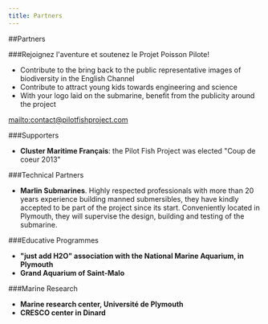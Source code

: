```yaml
---
title: Partners
---
```


##Partners

###Rejoignez l\'aventure et soutenez le Projet Poisson Pilote!

- Contribute to the bring back to the public representative images of biodiversity 
in the English Channel
- Contribute to attract young kids towards engineering and science
- With your logo laid on the submarine, benefit from the publicity around the project

<mailto:contact@pilotfishproject.com>

###Supporters

- **Cluster Maritime Français**: the Pilot Fish Project was elected \"Coup de coeur 2013\"

###Technical Partners

- **Marlin Submarines**. Highly respected professionals
with more than 20 years experience building manned submersibles, 
they have kindly accepted to be part of the project since its start. 
Conveniently located in Plymouth, 
they will supervise the design, building and testing of the submarine.

###Educative Programmes

- **\"just add H2O\" association with the National Marine Aquarium, in Plymouth**
- **Grand Aquarium of Saint-Malo**

###Marine Research

- **Marine research center, Université de Plymouth**
- **CRESCO center in Dinard**
